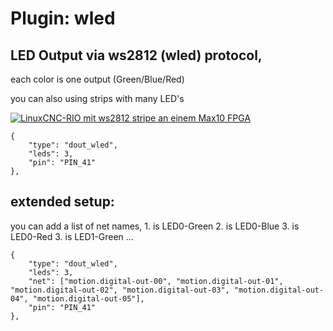 # Plugin: wled

## LED Output via ws2812 (wled) protocol,

each color is one output (Green/Blue/Red)

you can also using strips with many LED's

[![LinuxCNC-RIO mit ws2812 stripe an einem Max10 FPGA](https://img.youtube.com/vi/wu29vGSSK_0/0.jpg)](https://www.youtube.com/shorts/wu29vGSSK_0 "LinuxCNC-RIO mit ws2812 stripe an einem Max10 FPGA")


```
{
    "type": "dout_wled",
    "leds": 3,
    "pin": "PIN_41"
},
```

##  extended setup:

you can add a list of net names,
    1. is LED0-Green
    2. is LED0-Blue
    3. is LED0-Red
    3. is LED1-Green
    ...

```
{
    "type": "dout_wled",
    "leds": 3,
    "net": ["motion.digital-out-00", "motion.digital-out-01", "motion.digital-out-02", "motion.digital-out-03", "motion.digital-out-04", "motion.digital-out-05"],
    "pin": "PIN_41"
},
```
